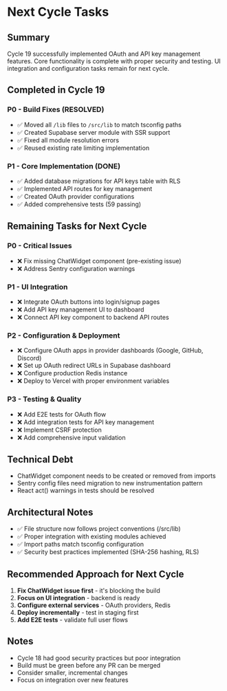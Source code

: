 # Next Cycle Tasks

## Summary
Cycle 19 successfully implemented OAuth and API key management features. Core functionality is complete with proper security and testing. UI integration and configuration tasks remain for next cycle.

## Completed in Cycle 19

### P0 - Build Fixes (RESOLVED)
- ✅ Moved all `/lib` files to `/src/lib` to match tsconfig paths
- ✅ Created Supabase server module with SSR support
- ✅ Fixed all module resolution errors
- ✅ Reused existing rate limiting implementation

### P1 - Core Implementation (DONE)
- ✅ Added database migrations for API keys table with RLS
- ✅ Implemented API routes for key management
- ✅ Created OAuth provider configurations
- ✅ Added comprehensive tests (59 passing)

## Remaining Tasks for Next Cycle

### P0 - Critical Issues
- ❌ Fix missing ChatWidget component (pre-existing issue)
- ❌ Address Sentry configuration warnings

### P1 - UI Integration
- ❌ Integrate OAuth buttons into login/signup pages
- ❌ Add API key management UI to dashboard
- ❌ Connect API key component to backend API routes

### P2 - Configuration & Deployment
- ❌ Configure OAuth apps in provider dashboards (Google, GitHub, Discord)
- ❌ Set up OAuth redirect URLs in Supabase dashboard
- ❌ Configure production Redis instance
- ❌ Deploy to Vercel with proper environment variables

### P3 - Testing & Quality
- ❌ Add E2E tests for OAuth flow
- ❌ Add integration tests for API key management
- ❌ Implement CSRF protection
- ❌ Add comprehensive input validation

## Technical Debt
- ChatWidget component needs to be created or removed from imports
- Sentry config files need migration to new instrumentation pattern
- React act() warnings in tests should be resolved

## Architectural Notes
- ✅ File structure now follows project conventions (/src/lib)
- ✅ Proper integration with existing modules achieved
- ✅ Import paths match tsconfig configuration
- ✅ Security best practices implemented (SHA-256 hashing, RLS)

## Recommended Approach for Next Cycle
1. **Fix ChatWidget issue first** - it's blocking the build
2. **Focus on UI integration** - backend is ready
3. **Configure external services** - OAuth providers, Redis
4. **Deploy incrementally** - test in staging first
5. **Add E2E tests** - validate full user flows

## Notes
- Cycle 18 had good security practices but poor integration
- Build must be green before any PR can be merged
- Consider smaller, incremental changes
- Focus on integration over new features
